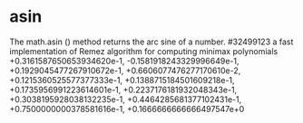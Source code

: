 # asin
The math.asin () method returns the arc sine of a number. 
#32499123
a fast implementation of Remez algorithm for computing minimax polynomials
 +0.3161587650653934620e-1,
 -0.1581918243329996649e-1,
 +0.1929045477267910672e-1,
 +0.6606077476277170610e-2,
 +0.1215360525577377333e-1,
 +0.1388715184501609218e-1,
 +0.1735956991223614601e-1,
 +0.2237176181932048343e-1,
 +0.3038195928038132235e-1,
 +0.4464285681377102431e-1,
 +0.7500000000378581616e-1,
 +0.1666666666666497547e+0
